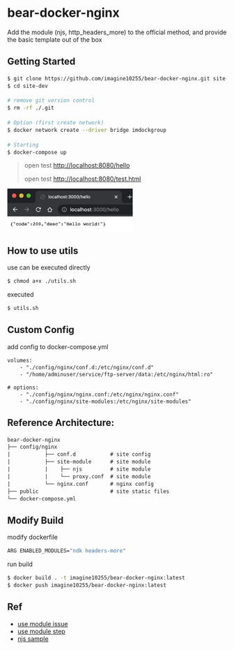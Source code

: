 bear-docker-nginx
====================================================

Add the module (njs, http_headers_more) to the official method, and provide the basic template out of the box

## Getting Started
```bash
$ git clone https://github.com/imagine10255/bear-docker-nginx.git site-dev
$ cd site-dev

# remove git version control
$ rm -rf ./.git

# Option (first create network)
$ docker network create --driver bridge imdockgroup

# Starting
$ docker-compose up
```

> open test [http://localhost:8080/hello](http://localhost:8080/hello)
>
> open test [http://localhost:8080/test.html](http://localhost:8080/test.html)

<img src="./preview.jpg" align="center" height="100"/>


## How to use utils

use can be executed directly
```bash
$ chmod a+x ./utils.sh
```

executed
```bash
$ utils.sh
```

## Custom Config
add config to docker-compose.yml

```
volumes:
    - "./config/nginx/conf.d:/etc/nginx/conf.d"
    - "/home/adminuser/service/ftp-server/data:/etc/nginx/html:ro"
```

```
# options:
    - "./config/nginx/nginx.conf:/etc/nginx/nginx.conf"
    - "./config/nginx/site-modules:/etc/nginx/site-modules"
```

## Reference Architecture:

```txt
bear-docker-nginx
├── config/nginx
|           ├── conf.d           # site config
|           ├── site-module      # site module
|           |    ├── njs         # site module
|           |    └── proxy.conf  # site module
|           └── nginx.conf       # nginx config
├── public                       # site static files
└── docker-compose.yml
```


## Modify Build
modify dockerfile
```bash
ARG ENABLED_MODULES="ndk headers-more"
```

run build
```bash
$ docker build . -t imagine10255/bear-docker-nginx:latest
$ docker push imagine10255/bear-docker-nginx:latest
```

## Ref
- [use module issue](https://github.com/nginxinc/docker-nginx/issues/511#issuecomment-857555895)
- [use module step](https://github.com/nginxinc/docker-nginx/tree/master/modules#readme)
- [njs sample](https://www.gushiciku.cn/pl/gJu3/zh-tw)
